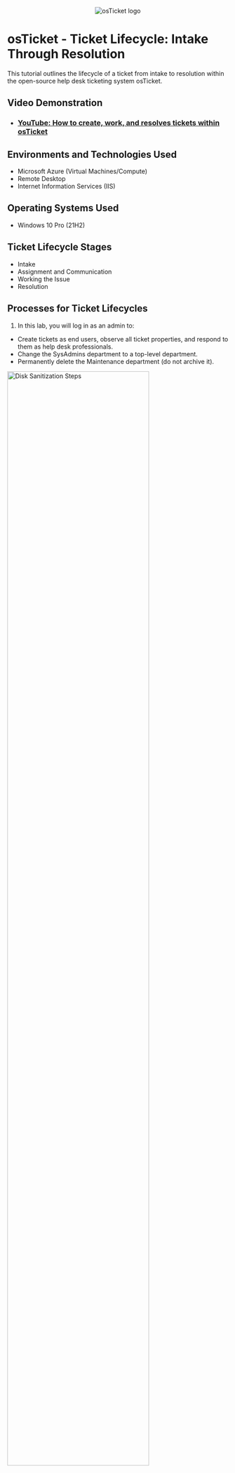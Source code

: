 <p align="center">
<img src="https://i.imgur.com/Clzj7Xs.png" alt="osTicket logo"/>
</p>

<h1>osTicket - Ticket Lifecycle: Intake Through Resolution</h1>
This tutorial outlines the lifecycle of a ticket from intake to resolution within the open-source help desk ticketing system osTicket.<br />


<h2>Video Demonstration</h2>

- ### [YouTube: How to create, work, and resolves tickets within osTicket](https://www.youtube.com)

<h2>Environments and Technologies Used</h2>

- Microsoft Azure (Virtual Machines/Compute)
- Remote Desktop
- Internet Information Services (IIS)

<h2>Operating Systems Used </h2>

- Windows 10 Pro </b> (21H2)

<h2>Ticket Lifecycle Stages</h2>

- Intake
- Assignment and Communication
- Working the Issue
- Resolution

<h2>Processes for Ticket Lifecycles</h2>


1) In this lab, you will log in as an admin to:

- Create tickets as end users, observe all ticket properties, and respond to them as help desk professionals.
- Change the SysAdmins department to a top-level department.
- Permanently delete the Maintenance department (do not archive it).

<p>
<img src="https://imgur.com/TTTFnAf.png" height="80%" width="80%" alt="Disk Sanitization Steps"/>
</p>
<p>
  <p>
<img src="https://imgur.com/LwZoxmT.png" height="80%" width="80%" alt="Disk Sanitization Steps"/>
</p>
<p>
2) As an end-user, create a ticket stating:
"The entire mobile and online banking system is down."
</p>
<br />

<p>
<img src="https://imgur.com/yftzorj.png" height="80%" width="80%" alt="Disk Sanitization Steps"/>
</p>
<p>
3) As a Help Desk Agent (John), review the ticket's properties, including:

- Priority
- Department
- SLA (Service Level Agreement)
- Assigned To
</p>
<br />
- Make sure John has access to the ticket that Karen "which is the end user" has created.
<p>
<img src="https://imgur.com/nijRhmy.png" height="80%" width="80%" alt="Disk Sanitization Steps"/>
</p>
<p>
- Change the SLA plan to "Sev-A" as seen in the image.
  <p>
<img src="https://imgur.com/liOhqpk.png" height="80%" width="80%" alt="Disk Sanitization Steps"/>
</p>
<p>
- Update the "Help Topic" to give a more exact definition that the end user aka "Karen" did not do.
 <p>
<img src="https://imgur.com/oHI9qb2.png" height="80%" width="80%" alt="Disk Sanitization Steps"/>
</p>
<p>
- Assign the ticket to the "Online Banking" Team.
  <p>
<img src="https://imgur.com/UkBHzjl.png" height="80%" width="80%" alt="Disk Sanitization Steps"/>
</p>
<p>
- Log in as Jane and confirm that she is part of the Online Banking team, enabling her to view and edit the ticket.
<p>
<img src="https://imgur.com/kbFDyfn.png" height="80%" width="80%" alt="Disk Sanitization Steps"/>
</p>
<p>
- Have Jane assign this ticket to herself
<p>
<img src="https://imgur.com/5xOnheV.png" height="80%" width="80%" alt="Disk Sanitization Steps"/>
</p>
<p>
- Jane is submitting the communication via "post reply" "INTITAL"
<p>
<img src="https://imgur.com/grj4yEl.png" height="80%" width="80%" alt="Disk Sanitization Steps"/>
</p>
<p>
- Jane has inputted the "RESULTS"
<p>
<img src="https://imgur.com/X1jN5hl.png" height="80%" width="80%" alt="Disk Sanitization Steps"/>
</p>
<p>
- You can see the full thread from the tickets
<p>
<img src="https://imgur.com/2dVqTVl.png" height="80%" width="80%" alt="Disk Sanitization Steps"/>
</p>
<p>
- I suggest updating the priority to "Emergency" from the beginning.
  <p>
<img src="https://imgur.com/Ujzn9QP.png" height="80%" width="80%" alt="Disk Sanitization Steps"/>
</p>
<p>
 - The ticket has been resolved
  <p>
<img src="https://imgur.com/xSTslQy.png" height="80%" width="80%" alt="Disk Sanitization Steps"/>
</p>
<p>
4) As an end-user, create the following ticket:
Subject: Accounting Department Needs Adobe Upgrade, Broken
<p>
<img src="https://imgur.com/tCPFk4C.png" height="80%" width="80%" alt="Disk Sanitization Steps"/>
</p>
<p>
<br />
5) As a Help Desk Agent (John), review the ticket's properties:

- Priority
- Department
- SLA
- Assigned To
- Update the ticket properties as follows:
- Priority: Sev-B (4 hours, 24/7)
- Department: Support
- Make sure John has access to the ticket that Ken "which is the end user" has created.
<p>
<img src="https://imgur.com/owpKIMq.png" height="80%" width="80%" alt="Disk Sanitization Steps"/>
</p>
<p>
- Change the SLA plan to "Sev-C as seen in the image.
  <p>
<img src="https://imgur.com/3XsrnUk.png" height="80%" width="80%" alt="Disk Sanitization Steps"/>
</p>
<p>
- John has decided to take the ticket
 <p>
<img src="https://imgur.com/sCofxyK.png" height="80%" width="80%" alt="Disk Sanitization Steps"/>
</p>
<p>
- John "post reply"
  <p>
<img src="https://imgur.com/sxg0vXE.png" height="80%" width="80%" alt="Disk Sanitization Steps"/>
</p>
<p>
- John "post reply' "Results"
<p>
<img src="https://imgur.com/IrTeR0b.png" height="80%" width="80%" alt="Disk Sanitization Steps"/>
</p>
<p>
- The ticket has been "RESOLVED"
<p>
<img src="https://imgur.com/BrmPUn8.png" height="80%" width="80%" alt="Disk Sanitization Steps"/>
</p>
<p>
6) As an end-user, create the following ticket:
Subject: CFO’s laptop will no longer turn on
<p>
<img src="https://imgur.com/T6mOrIa.png" height="80%" width="80%" alt="Disk Sanitization Steps"/>
</p>
<p>

7) As a Help Desk Agent (John):

- Observe the ticket's properties:
- Priority
- Department
- SLA
- Assigned To
- Update the ticket properties to:
- Priority: Sev-B (4 hours, 24/7)
  
- Make sure John has access to the ticket that Karen "which is the end user" has created.
<p>
<img src="https://imgur.com/5p1Ou4o.png" height="80%" width="80%" alt="Disk Sanitization Steps"/>
</p>
<p>
- Make sure you change the priority level from "Normal" to "Emergency".
  <p>
<img src="https://imgur.com/HwPJnQV.png" height="80%" width="80%" alt="Disk Sanitization Steps"/>
</p>
<p>
- John has decided to take the ticket
 <p>
<img src="https://imgur.com/sCofxyK.png" height="80%" width="80%" alt="Disk Sanitization Steps"/>
</p>
<p>
- Change the SLA level to "Sev-B"
  <p>
<img src="https://imgur.com/I0ZiHvo.png" height="80%" width="80%" alt="Disk Sanitization Steps"/>
</p>
<p>
- John "post reply"
<p>
<img src="https://imgur.com/W8bE4IB.png" height="80%" width="80%" alt="Disk Sanitization Steps"/>
</p>
<p>
- This ticket is "resolved" by "John".
<p>
<img src="https://imgur.com/HRQtRj4.png" height="80%" width="80%" alt="Disk Sanitization Steps"/>
</p>
<p>

  <h2>Lessons Learned</h2>
  
*The protocols for managing tickets can vary based on the work environment. There may be specific quotas for resolving a set number of tickets within a given timeframe, and certain tickets may need to be prioritized based on urgency. I have built osTicket from the ground up, which has given me a solid understanding of ticketing systems in an IT role.*

</p>
<br />
